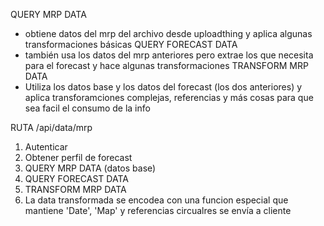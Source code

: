 QUERY MRP DATA

- obtiene datos del mrp del archivo desde uploadthing y aplica algunas transformaciones básicas
  QUERY FORECAST DATA
- también usa los datos del mrp anteriores pero extrae los que necesita para el forecast y hace algunas transformaciones
  TRANSFORM MRP DATA
- Utiliza los datos base y los datos del forecast (los dos anteriores) y aplica transforamciones complejas,
  referencias y más cosas para que sea facil el consumo de la info

RUTA /api/data/mrp

1. Autenticar
2. Obtener perfil de forecast
3. QUERY MRP DATA (datos base)
4. QUERY FORECAST DATA
5. TRANSFORM MRP DATA
6. La data transformada se encodea con una funcion especial que mantiene 'Date', 'Map' y referencias circualres se envía a cliente
